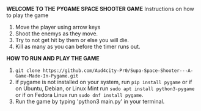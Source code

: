 **WELCOME TO THE PYGAME SPACE SHOOTER GAME**
Instructions on how to play the game
1. Move the player using arrow keys
2. Shoot the enemys as they move.
3. Try to not get hit by them or else you will die.
4. Kill as many as you can before the timer runs out. 

**HOW TO RUN AND PLAY THE GAME**
1. `git clone https://github.com/Aud4city-Pr0/Supa-Space-Shooter---A-Game-Made-In-Pygame.git`
2. if pygame is not installed on your system, run `pip install pygame` or if on Ubuntu, Debian, or Linux Mint run `sudo apt install python3-pygame` or if on Fedora Linux run `sudo dnf install pygame`.
3. Run the game by typing 'python3 main.py' in your terminal. 
